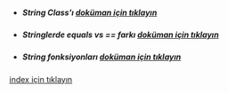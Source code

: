 * ##### String Class'ı [doküman için tıklayın](./documentation/understandingStringClass.md)
* ##### Stringlerde equals vs == farkı [doküman için tıklayın](./documentation/doubleEqualsVsEqualsWithString.md)
* ##### String fonksiyonları [doküman için tıklayın](./documentation/stringMethods.md)


[index için tıklayın](../README.md)
